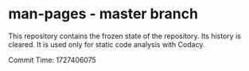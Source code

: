 # man-pages - master branch

This repository contains the frozen state of the repository.
Its history is cleared. It is used only for static code
analysis with Codacy.

Commit Time: 1727406075